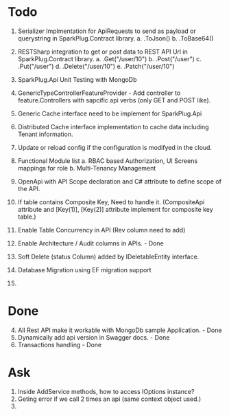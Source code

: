 # Todo

1. Serializer Implmentation for ApiRequests to send as payload or querystring in SparkPlug.Contract library. 
    a. .ToJson()
    b. .ToBase64()

2. RESTSharp integration to get or post data to REST API Url in SparkPlug.Contract library. 
    a. .Get("/user/10")
    b. .Post("/user")
    c. .Put("/user")
    d. .Delete("/user/10")
    e. .Patch("/user/10")

3. SparkPlug.Api Unit Testing with MongoDb
5. GenericTypeControllerFeatureProvider - Add controller to feature.Controllers with sapcific api verbs (only GET and POST like).
8. Generic Cache interface need to be implement for SparkPlug.Api
9. Distributed Cache interface implementation to cache data including Tenant information.
10. Update or reload config if the configuration is modifyed in the cloud.
11. Functional Module list
    a. RBAC based Authorization, UI Screens mappings for role
    b. Multi-Tenancy Management
12. OpenApi with API Scope declaration and C# attribute to define scope of the API.

13. If table contains Composite Key, Need to handle it. (CompositeApi attribute and [Key(1)], [Key(2)] attribute implement for composite key table.)
14. Enable Table Concurrency in API (Rev column need to add)
15. Enable Architecture / Audit columns in APIs.  - Done
16. Soft Delete (status Column) added by IDeletableEntity interface.
17. Database Migration using EF migration support
18. 

# Done

4. All Rest API make it workable with MongoDb sample Application. - Done
6. Dynamically add api version in Swagger docs. - Done
7. Transactions handling - Done


# Ask 

1. Inside AddService methods, how to access IOptions<SqlDbOptions> instance?
2. Geting error if we call 2 times an api (same context object used.)
3. 